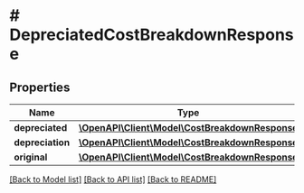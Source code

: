 # # DepreciatedCostBreakdownResponse

## Properties

Name | Type | Description | Notes
------------ | ------------- | ------------- | -------------
**depreciated** | [**\OpenAPI\Client\Model\CostBreakdownResponse**](CostBreakdownResponse.md) |  |
**depreciation** | [**\OpenAPI\Client\Model\CostBreakdownResponse**](CostBreakdownResponse.md) |  |
**original** | [**\OpenAPI\Client\Model\CostBreakdownResponse**](CostBreakdownResponse.md) |  |

[[Back to Model list]](../../README.md#models) [[Back to API list]](../../README.md#endpoints) [[Back to README]](../../README.md)

